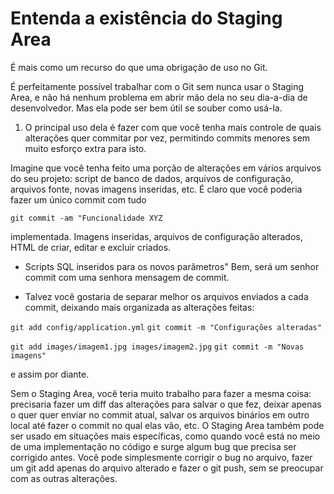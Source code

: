 # Entenda a existência do Staging Area

É mais como um recurso do que uma obrigação de uso no Git.

É perfeitamente possível trabalhar com o Git sem nunca usar o Staging Area, e não há nenhum problema em abrir mão dela no seu dia-a-dia de desenvolvedor. Mas ela pode ser bem útil se souber como usá-la.

1. O principal uso dela é fazer com que você tenha mais controle de quais alterações quer commitar por vez, permitindo commits menores sem muito esforço extra para isto.

Imagine que você tenha feito uma porção de alterações em vários arquivos do seu projeto: script de banco de dados, arquivos de configuração, arquivos fonte, novas imagens inseridas, etc. É claro que você poderia fazer um único commit com tudo

`git commit -am "Funcionalidade XYZ` 

implementada. Imagens inseridas,  arquivos de configuração alterados, HTML de criar,  editar e excluir criados. 

- Scripts SQL inseridos para os novos parâmetros" Bem, será um senhor commit com uma senhora mensagem de commit.

- Talvez você gostaria de separar melhor os arquivos enviados a cada commit, deixando mais organizada as alterações feitas:

`git add config/application.yml`
`git commit -m "Configurações alteradas"`

`git add images/imagem1.jpg images/imagem2.jpg` 
`git commit -m "Novas imagens"`

e assim por diante.

Sem o Staging Area, você teria muito trabalho para fazer a mesma coisa: precisaria fazer um diff das alterações para salvar o que fez, deixar apenas o quer quer enviar no commit atual, salvar os arquivos binários em outro local até fazer o commit no qual elas vão, etc.
O Staging Area também pode ser usado em situações mais específicas, como quando você está no meio de uma implementação no código e surge algum bug que precisa ser corrigido antes. Você pode simplesmente corrigir o bug no arquivo, fazer um git add apenas do arquivo alterado e fazer o git push, sem se preocupar com as outras alterações.
